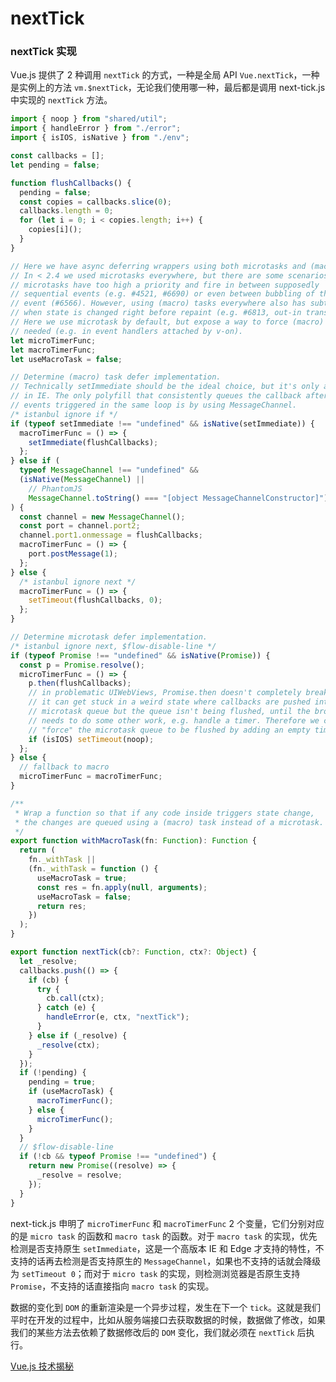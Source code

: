 # nextTick

### nextTick 实现

Vue.js 提供了 2 种调用 `nextTick` 的方式，一种是全局 API `Vue.nextTick`，一种是实例上的方法 `vm.$nextTick`，无论我们使用哪一种，最后都是调用 next-tick.js 中实现的 `nextTick` 方法。

```js
import { noop } from "shared/util";
import { handleError } from "./error";
import { isIOS, isNative } from "./env";

const callbacks = [];
let pending = false;

function flushCallbacks() {
  pending = false;
  const copies = callbacks.slice(0);
  callbacks.length = 0;
  for (let i = 0; i < copies.length; i++) {
    copies[i]();
  }
}

// Here we have async deferring wrappers using both microtasks and (macro) tasks.
// In < 2.4 we used microtasks everywhere, but there are some scenarios where
// microtasks have too high a priority and fire in between supposedly
// sequential events (e.g. #4521, #6690) or even between bubbling of the same
// event (#6566). However, using (macro) tasks everywhere also has subtle problems
// when state is changed right before repaint (e.g. #6813, out-in transitions).
// Here we use microtask by default, but expose a way to force (macro) task when
// needed (e.g. in event handlers attached by v-on).
let microTimerFunc;
let macroTimerFunc;
let useMacroTask = false;

// Determine (macro) task defer implementation.
// Technically setImmediate should be the ideal choice, but it's only available
// in IE. The only polyfill that consistently queues the callback after all DOM
// events triggered in the same loop is by using MessageChannel.
/* istanbul ignore if */
if (typeof setImmediate !== "undefined" && isNative(setImmediate)) {
  macroTimerFunc = () => {
    setImmediate(flushCallbacks);
  };
} else if (
  typeof MessageChannel !== "undefined" &&
  (isNative(MessageChannel) ||
    // PhantomJS
    MessageChannel.toString() === "[object MessageChannelConstructor]")
) {
  const channel = new MessageChannel();
  const port = channel.port2;
  channel.port1.onmessage = flushCallbacks;
  macroTimerFunc = () => {
    port.postMessage(1);
  };
} else {
  /* istanbul ignore next */
  macroTimerFunc = () => {
    setTimeout(flushCallbacks, 0);
  };
}

// Determine microtask defer implementation.
/* istanbul ignore next, $flow-disable-line */
if (typeof Promise !== "undefined" && isNative(Promise)) {
  const p = Promise.resolve();
  microTimerFunc = () => {
    p.then(flushCallbacks);
    // in problematic UIWebViews, Promise.then doesn't completely break, but
    // it can get stuck in a weird state where callbacks are pushed into the
    // microtask queue but the queue isn't being flushed, until the browser
    // needs to do some other work, e.g. handle a timer. Therefore we can
    // "force" the microtask queue to be flushed by adding an empty timer.
    if (isIOS) setTimeout(noop);
  };
} else {
  // fallback to macro
  microTimerFunc = macroTimerFunc;
}

/**
 * Wrap a function so that if any code inside triggers state change,
 * the changes are queued using a (macro) task instead of a microtask.
 */
export function withMacroTask(fn: Function): Function {
  return (
    fn._withTask ||
    (fn._withTask = function () {
      useMacroTask = true;
      const res = fn.apply(null, arguments);
      useMacroTask = false;
      return res;
    })
  );
}

export function nextTick(cb?: Function, ctx?: Object) {
  let _resolve;
  callbacks.push(() => {
    if (cb) {
      try {
        cb.call(ctx);
      } catch (e) {
        handleError(e, ctx, "nextTick");
      }
    } else if (_resolve) {
      _resolve(ctx);
    }
  });
  if (!pending) {
    pending = true;
    if (useMacroTask) {
      macroTimerFunc();
    } else {
      microTimerFunc();
    }
  }
  // $flow-disable-line
  if (!cb && typeof Promise !== "undefined") {
    return new Promise((resolve) => {
      _resolve = resolve;
    });
  }
}
```

next-tick.js 申明了 `microTimerFunc` 和 `macroTimerFunc` 2 个变量，它们分别对应的是 `micro task` 的函数和 `macro task` 的函数。对于 `macro task` 的实现，优先检测是否支持原生 `setImmediate`，这是一个高版本 IE 和 Edge 才支持的特性，不支持的话再去检测是否支持原生的 `MessageChannel`，如果也不支持的话就会降级为 `setTimeout 0`；而对于 `micro task` 的实现，则检测浏览器是否原生支持 `Promise`，不支持的话直接指向 `macro task` 的实现。

数据的变化到 `DOM` 的重新渲染是一个异步过程，发生在下一个 `tick`。这就是我们平时在开发的过程中，比如从服务端接口去获取数据的时候，数据做了修改，如果我们的某些方法去依赖了数据修改后的 `DOM` 变化，我们就必须在 `nextTick` 后执行。

[Vue.js 技术揭秘](https://ustbhuangyi.github.io/vue-analysis/v2/reactive/next-tick.html)
